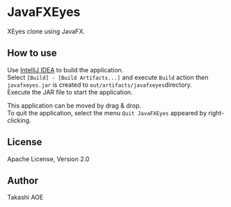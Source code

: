 JavaFXEyes
==========

XEyes clone using JavaFX.

How to use
----------

Use [IntelliJ IDEA](https://www.jetbrains.com/idea/) to build the application.  
Select `[Build] - [Build Artifacts...]` and execute `Build` action then `javafxeyes.jar` is created to `out/artifacts/javafxeyes`directory.  
Execute the JAR file to start the application.

This application can be moved by drag & drop.  
To quit the application, select the menu `Quit JavaFXEyes` appeared by right-clicking.

License
-------

Apache License, Version 2.0

Author
------

Takashi AOE
